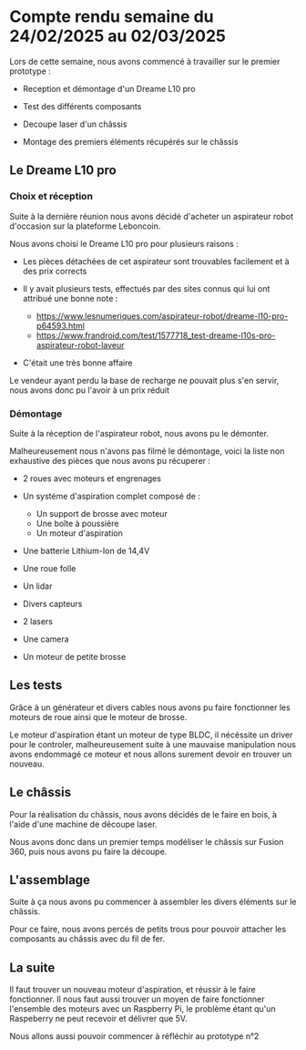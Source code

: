 # Compte rendu semaine du 24/02/2025 au 02/03/2025


Lors de cette semaine, nous avons commencé à travailler sur le premier prototype :

- Reception et démontage d'un Dreame L10 pro

- Test des différents composants

- Decoupe laser d'un châssis 

- Montage des premiers éléments récupérés sur le châssis 


## Le Dreame L10 pro


### Choix et réception

Suite à la dernière réunion nous avons décidé d'acheter un aspirateur robot d'occasion sur la plateforme Leboncoin.

Nous avons choisi le Dreame L10 pro pour plusieurs raisons : 

- Les pièces détachées de cet aspirateur sont trouvables facilement et à des prix corrects

- Il y avait plusieurs tests, effectués par des sites connus qui lui ont attribué une bonne note :

    - https://www.lesnumeriques.com/aspirateur-robot/dreame-l10-pro-p64593.html
    - https://www.frandroid.com/test/1577718_test-dreame-l10s-pro-aspirateur-robot-laveur

- C'était une très bonne affaire

Le vendeur ayant perdu la base de recharge ne pouvait plus s'en servir, nous avons donc pu l'avoir à un prix réduit 


### Démontage

Suite à la réception de l'aspirateur robot, nous avons pu le démonter.

Malheureusement nous n'avons pas filmé le démontage, voici la liste non exhaustive des pièces que nous avons pu récuperer :

- 2 roues avec moteurs et engrenages

- Un systéme d'aspiration complet composé de :

    - Un support de brosse avec moteur
    - Une boîte à poussière
    - Un moteur d'aspiration 

- Une batterie Lithium-Ion de 14,4V

- Une roue folle

- Un lidar

- Divers capteurs

- 2 lasers

- Une camera

- Un moteur de petite brosse 

## Les tests

Grâce à un générateur et divers cables nous avons pu faire fonctionner les moteurs de roue ainsi que le moteur de brosse.

Le moteur d'aspiration étant un moteur de type BLDC, il nécéssite un driver pour le controler, malheureusement suite à une mauvaise manipulation nous avons endommagé ce moteur et nous allons surement devoir en trouver un nouveau.

## Le châssis 

Pour la réalisation du châssis, nous avons décidés de le faire en bois, à l'aide d'une machine de découpe laser.

Nous avons donc dans un premier temps modéliser le châssis sur Fusion 360, puis nous avons pu faire la découpe.

## L'assemblage

Suite à ça nous avons pu commencer à assembler les divers éléments sur le châssis.

Pour ce faire, nous avons percés de petits trous pour pouvoir attacher les composants au châssis avec du fil de fer.

## La suite

Il faut trouver un nouveau moteur d'aspiration, et réussir à le faire fonctionner.
Il nous faut aussi trouver un moyen de faire fonctionner l'ensemble des moteurs avec un Raspberry Pi, le problème étant qu'un Raspeberry ne peut recevoir et délivrer que 5V.

Nous allons aussi pouvoir commencer à réfléchir au prototype n°2


